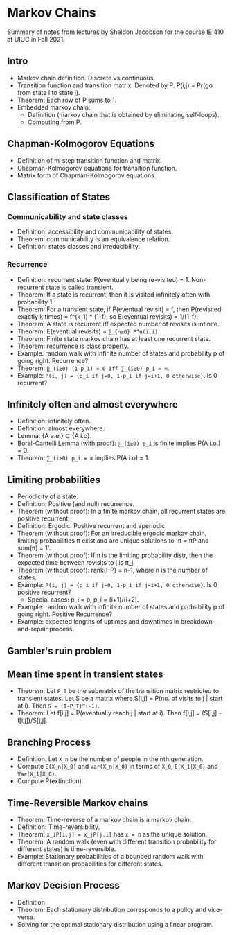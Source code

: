 # Markov Chains

Summary of notes from lectures by Sheldon Jacobson
for the course IE 410 at UIUC in Fall 2021.

## Intro

* Markov chain definition. Discrete vs continuous.
* Transition function and transition matrix. Denoted by P. P(i,j) = Pr(go from state i to state j).
* Theorem: Each row of P sums to 1.
* Embedded markov chain:
    * Definition (markov chain that is obtained by eliminating self-loops).
    * Computing from P.

## Chapman-Kolmogorov Equations

* Definition of m-step transition function and matrix.
* Chapman-Kolmogorov equations for transition function.
* Matrix form of Chapman-Kolmogorov equations.

## Classification of States

### Communicability and state classes

* Definition: accessibility and communicability of states.
* Theorem: communicability is an equivalence relation.
* Definition: states classes and irreducibility.

### Recurrence

* Definition: recurrent state: P(eventually being re-visited) = 1. Non-recurrent state is called transient.
* Theorem: If a state is recurrent, then it is visited infinitely often with probability 1.
* Theorem: For a transient state, if P(eventual revisit) = f,
    then P(revisited exactly k times) = f^(k-1) * (1-f),
    so E(eventual revisits) = 1/(1-f).
* Theorem: A state is recurrent iff expected number of revisits is infinite.
* Theorem: E(eventual revisits) = `∑_{n≥0} P^n(i,i)`.
* Theorem: Finite state markov chain has at least one recurrent state.
* Theorem: recurrence is class property.
* Example: random walk with infinite number of states and probability p of going right. Recurrence?
* Theorem: `∏_(i≥0) (1-p_i) = 0 iff ∑_(i≥0) p_i = ∞`.
* Example: `P(i, j) = {p_i if j=0, 1-p_i if j=i+1, 0 otherwise}`. Is 0 recurrent?

## Infinitely often and almost everywhere

* Definition: infinitely often.
* Definition: almost everywhere.
* Lemma: {A a.e.} ⊆ {A i.o}.
* Borel-Cantelli Lemma (with proof): `∑_(i≥0) p_i` is finite implies P(A i.o.) = 0.
* Theorem: `∑_(i≥0) p_i = ∞` implies P(A i.o) = 1.

## Limiting probabilities

* Periodicity of a state.
* Definition: Positive (and null) recurrence.
* Theorem (without proof): In a finite markov chain, all recurrent states are positive recurrent.
* Definition: Ergodic: Positive recurrent and aperiodic.
* Theorem (without proof): For an irreducible ergodic markov chain, limiting probabilities π exist
    and are unique solutions to 'π = πP and sum(π) = 1'.
* Theorem (without proof): If π is the limiting probability distr, then the expected time between
    revisits to j is π_j.
* Theorem (without proof): rank(I-P) = n-1, where n is the number of states.
* Example: `P(i, j) = {p_i if j=0, 1-p_i if j=i+1, 0 otherwise}`. Is 0 positive recurrent?
    * Special cases: p_i = p, p_i = (i+1)/(i+2).
* Example: random walk with infinite number of states and probability p of going right. Positive Recurrence?
* Example: expected lengths of uptimes and downtimes in breakdown-and-repair process.

## Gambler's ruin problem

## Mean time spent in transient states

* Theorem: Let `P_T` be the submatrix of the transition matrix restricted to transient states.
    Let S be a matrix where S[i,j] = P(no. of visits to j | start at i). Then `S = (I-P_T)^(-1)`.
* Theorem: Let f[i,j] = P(eventually reach j | start at i). Then f[i,j] = (S[i,j] - I[i,j])/S[j,j].

## Branching Process

* Definition. Let `X_n` be the number of people in the nth generation.
* Compute `E(X_n|X_0)` and `Var(X_n|X_0)` in terms of `X_0`, `E(X_1|X_0)` and `Var(X_1|X_0)`.
* Compute P(extinction).

## Time-Reversible Markov chains

* Theorem: Time-reverse of a markov chain is a markov chain.
* Definition: Time-reversibility.
* Theorem: `x_iP[i,j] = x_jP[j,i]` has `x = π` as the unique solution.
* Theorem: A random walk (even with different transition probability for different states) is time-reversible.
* Example: Stationary probabilities of a bounded random walk
    with different transition probabilities for different states.

## Markov Decision Process

* Definition
* Theorem: Each stationary distribution corresponds to a policy and vice-versa.
* Solving for the optimal stationary distribution using a linear program.
